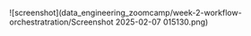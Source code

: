 
![screenshot](data_engineering_zoomcamp/week-2-workflow-orchestratration/Screenshot 2025-02-07 015130.png)
